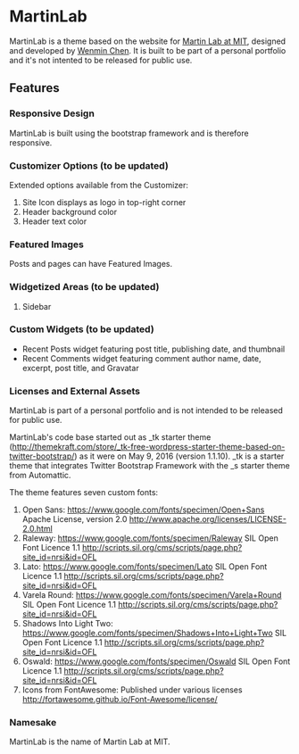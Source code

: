 # MartinLab
MartinLab is a theme based on the website for [Martin Lab at MIT](http://web.mit.edu/martin-lab), designed and developed by [Wenmin Chen](http://www.wenminchen.com). It is built to be part of a personal portfolio and it's not intented to be released for public use.

## Features

### Responsive Design
MartinLab is built using the bootstrap framework and is therefore responsive. 

### Customizer Options (to be updated)
Extended options available from the Customizer:

1. Site Icon displays as logo in top-right corner
2. Header background color
3. Header text color

### Featured Images
Posts and pages can have Featured Images.

### Widgetized Areas (to be updated)
1. Sidebar

### Custom Widgets (to be updated)
- Recent Posts widget featuring post title, publishing date, and thumbnail
- Recent Comments widget featuring comment author name, date, excerpt, post title, and Gravatar

### Licenses and External Assets
MartinLab is part of a personal portfolio and is not intended to be released for public use. 

MartinLab's code base started out as _tk starter theme (http://themekraft.com/store/_tk-free-wordpress-starter-theme-based-on-twitter-bootstrap/) as it were on May 9, 2016 (version 1.1.10). _tk is a starter theme that integrates Twitter Bootstrap Framework with the _s starter theme from Automattic.

The theme features seven custom fonts:
1. Open Sans: https://www.google.com/fonts/specimen/Open+Sans Apache License, version 2.0 http://www.apache.org/licenses/LICENSE-2.0.html
2. Raleway: https://www.google.com/fonts/specimen/Raleway SIL Open Font Licence 1.1 http://scripts.sil.org/cms/scripts/page.php?site_id=nrsi&id=OFL
3. Lato: https://www.google.com/fonts/specimen/Lato SIL Open Font Licence 1.1 http://scripts.sil.org/cms/scripts/page.php?site_id=nrsi&id=OFL
4. Varela Round: https://www.google.com/fonts/specimen/Varela+Round SIL Open Font Licence 1.1 http://scripts.sil.org/cms/scripts/page.php?site_id=nrsi&id=OFL
5. Shadows Into Light Two: https://www.google.com/fonts/specimen/Shadows+Into+Light+Two SIL Open Font Licence 1.1 http://scripts.sil.org/cms/scripts/page.php?site_id=nrsi&id=OFL
6. Oswald: https://www.google.com/fonts/specimen/Oswald SIL Open Font Licence 1.1 http://scripts.sil.org/cms/scripts/page.php?site_id=nrsi&id=OFL 
7. Icons from FontAwesome: Published under various licenses http://fortawesome.github.io/Font-Awesome/license/

### Namesake
MartinLab is the name of Martin Lab at MIT.
